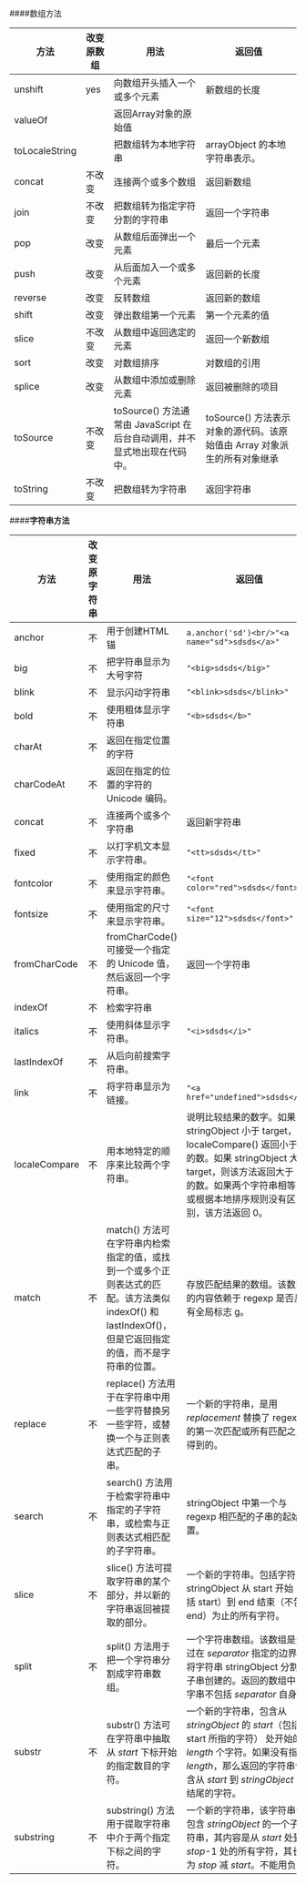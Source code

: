 ####数组方法



| 方法           | 改变原数组 | 用法                                                         | 返回值                                                       |
| -------------- | ---------- | ------------------------------------------------------------ | ------------------------------------------------------------ |
| unshift        | yes        | 向数组开头插入一个或多个元素                                 | 新数组的长度                                                 |
| valueOf        |            | 返回Array对象的原始值                                        |                                                              |
| toLocaleString |            | 把数组转为本地字符串                                         | arrayObject 的本地字符串表示。                               |
| concat         | 不改变     | 连接两个或多个数组                                           | 返回新数组                                                   |
| join           | 不改变     | 把数组转为指定字符分割的字符串                               | 返回一个字符串                                               |
| pop            | 改变       | 从数组后面弹出一个元素                                       | 最后一个元素                                                 |
| push           | 改变       | 从后面加入一个或多个元素                                     | 返回新的长度                                                 |
| reverse        | 改变       | 反转数组                                                     | 返回新的数组                                                 |
| shift          | 改变       | 弹出数组第一个元素                                           | 第一个元素的值                                               |
| slice          | 不改变     | 从数组中返回选定的元素                                       | 返回一个新数组                                               |
| sort           | 改变       | 对数组排序                                                   | 对数组的引用                                                 |
| splice         | 改变       | 从数组中添加或删除元素                                       | 返回被删除的项目                                             |
| toSource       | 不改变     | toSource() 方法通常由 JavaScript 在后台自动调用，并不显式地出现在代码中。 | toSource() 方法表示对象的源代码。该原始值由 Array 对象派生的所有对象继承 |
| toString       | 不改变     | 把数组转为字符串                                             | 返回字符串                                                   |



####**字符串方法**

| 方法          | 改变原字符串 | 用法                                                         | 返回值                                                       |
| ------------- | ------------ | ------------------------------------------------------------ | ------------------------------------------------------------ |
| anchor        | 不           | 用于创建HTML锚                                               | `a.anchor('sd')<br/>"<a name="sd">sdsds</a>"`                |
| big           | 不           | 把字符串显示为大号字符                                       | `"<big>sdsds</big>"`                                         |
| blink         | 不           | 显示闪动字符串                                               | `"<blink>sdsds</blink>"`                                     |
| bold          | 不           | 使用粗体显示字符串                                           | `"<b>sdsds</b>"`                                             |
| charAt        | 不           | 返回在指定位置的字符                                         |                                                              |
| charCodeAt    | 不           | 返回在指定的位置的字符的 Unicode 编码。                      |                                                              |
| concat        | 不           | 连接两个或多个字符串                                         | 返回新字符串                                                 |
| fixed         | 不           | 以打字机文本显示字符串。                                     | `"<tt>sdsds</tt>"`                                           |
| fontcolor     | 不           | 使用指定的颜色来显示字符串。                                 | `"<font color="red">sdsds</font>"`                           |
| fontsize      | 不           | 使用指定的尺寸来显示字符串。                                 | `"<font size="12">sdsds</font>"`                             |
| fromCharCode  | 不           | fromCharCode() 可接受一个指定的 Unicode 值，然后返回一个字符串。 | 返回一个字符串                                               |
| indexOf       | 不           | 检索字符串                                                   |                                                              |
| italics       | 不           | 使用斜体显示字符串。                                         | `"<i>sdsds</i>"`                                             |
| lastIndexOf   | 不           | 从后向前搜索字符串。                                         |                                                              |
| link          | 不           | 将字符串显示为链接。                                         | `"<a href="undefined">sdsds</a>"`                            |
| localeCompare | 不           | 用本地特定的顺序来比较两个字符串。                           | 说明比较结果的数字。如果 stringObject 小于 target，则 localeCompare() 返回小于 0 的数。如果 stringObject 大于 target，则该方法返回大于 0 的数。如果两个字符串相等，或根据本地排序规则没有区别，该方法返回 0。 |
| match         | 不           | match() 方法可在字符串内检索指定的值，或找到一个或多个正则表达式的匹配。该方法类似 indexOf() 和 lastIndexOf()，但是它返回指定的值，而不是字符串的位置。 | 存放匹配结果的数组。该数组的内容依赖于 regexp 是否具有全局标志 g。 |
| replace       | 不           | replace() 方法用于在字符串中用一些字符替换另一些字符，或替换一个与正则表达式匹配的子串。 | 一个新的字符串，是用 *replacement* 替换了 regexp 的第一次匹配或所有匹配之后得到的。 |
| search        | 不           | search() 方法用于检索字符串中指定的子字符串，或检索与正则表达式相匹配的子字符串。 | stringObject 中第一个与 regexp 相匹配的子串的起始位置。      |
| slice         | 不           | slice() 方法可提取字符串的某个部分，并以新的字符串返回被提取的部分。 | 一个新的字符串。包括字符串 stringObject 从 start 开始（包括 start）到 end 结束（不包括 end）为止的所有字符。 |
| split         | 不           | split() 方法用于把一个字符串分割成字符串数组。               | 一个字符串数组。该数组是通过在 *separator* 指定的边界处将字符串 stringObject 分割成子串创建的。返回的数组中的字串不包括 *separator* 自身 |
| substr        | 不           | substr() 方法可在字符串中抽取从 *start* 下标开始的指定数目的字符。 | 一个新的字符串，包含从 *stringObject* 的 *start*（包括 start 所指的字符） 处开始的 *length* 个字符。如果没有指定 *length*，那么返回的字符串包含从 *start* 到 *stringObject* 的结尾的字符。 |
| substring     | 不           | substring() 方法用于提取字符串中介于两个指定下标之间的字符。 | 一个新的字符串，该字符串值包含 *stringObject* 的一个子字符串，其内容是从 *start* 处到 *stop*-1 处的所有字符，其长度为 *stop* 减 *start*。不能用负数 |

